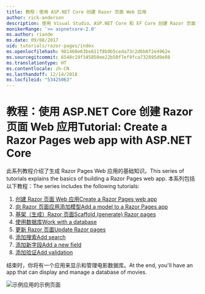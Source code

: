```yaml
---
title: 教程：使用 ASP.NET Core 创建 Razor 页面 Web 应用
author: rick-anderson
description: 使用 Visual Studio、ASP.NET Core 和 EF Core 创建 Razor 页面 Web 应用。
monikerRange: '>= aspnetcore-2.0'
ms.author: riande
ms.date: 09/08/2017
uid: tutorials/razor-pages/index
ms.openlocfilehash: 981460e63be611f8b9b5ceda73c2d6b8f2e4962e
ms.sourcegitcommit: 6548c19f345850ee22b50f7ef9fca732895d9e08
ms.translationtype: HT
ms.contentlocale: zh-CN
ms.lasthandoff: 12/14/2018
ms.locfileid: "53425063"
---
```

# <a name="tutorial-create-a-razor-pages-web-app-with-aspnet-core"></a><span data-ttu-id="1afa8-103">教程：使用 ASP.NET Core 创建 Razor 页面 Web 应用</span><span class="sxs-lookup"><span data-stu-id="1afa8-103">Tutorial: Create a Razor Pages web app with ASP.NET Core</span></span>

<span data-ttu-id="1afa8-104">此系列教程介绍了生成 Razor Pages Web 应用的基础知识。</span><span class="sxs-lookup"><span data-stu-id="1afa8-104">This series of tutorials explains the basics of building a Razor Pages web app.</span></span> <span data-ttu-id="1afa8-105">本系列包括以下教程：</span><span class="sxs-lookup"><span data-stu-id="1afa8-105">The series includes the following tutorials:</span></span>

1. [<span data-ttu-id="1afa8-106">创建 Razor 页面 Web 应用</span><span class="sxs-lookup"><span data-stu-id="1afa8-106">Create a Razor Pages web app</span></span>](xref:tutorials/razor-pages/razor-pages-start)
1. [<span data-ttu-id="1afa8-107">向 Razor 页面应用添加模型</span><span class="sxs-lookup"><span data-stu-id="1afa8-107">Add a model to a Razor Pages app</span></span>](xref:tutorials/razor-pages/model)
1. [<span data-ttu-id="1afa8-108">基架（生成）Razor 页面</span><span class="sxs-lookup"><span data-stu-id="1afa8-108">Scaffold (generate) Razor pages</span></span>](xref:tutorials/razor-pages/page)
1. [<span data-ttu-id="1afa8-109">使用数据库</span><span class="sxs-lookup"><span data-stu-id="1afa8-109">Work with a database</span></span>](xref:tutorials/razor-pages/sql)
1. [<span data-ttu-id="1afa8-110">更新 Razor 页面</span><span class="sxs-lookup"><span data-stu-id="1afa8-110">Update Razor pages</span></span>](xref:tutorials/razor-pages/da1)
1. [<span data-ttu-id="1afa8-111">添加搜索</span><span class="sxs-lookup"><span data-stu-id="1afa8-111">Add search</span></span>](xref:tutorials/razor-pages/search)
1. [<span data-ttu-id="1afa8-112">添加新字段</span><span class="sxs-lookup"><span data-stu-id="1afa8-112">Add a new field</span></span>](xref:tutorials/razor-pages/new-field)
1. [<span data-ttu-id="1afa8-113">添加验证</span><span class="sxs-lookup"><span data-stu-id="1afa8-113">Add validation</span></span>](xref:tutorials/razor-pages/validation)

<span data-ttu-id="1afa8-114">结束时，你将有一个应用来显示和管理电影数据库。</span><span class="sxs-lookup"><span data-stu-id="1afa8-114">At the end, you'll have an app that can display and manage a database of movies.</span></span>

![示例应用的示例页面](index/_static/sample-page.png)

